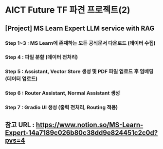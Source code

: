 # AICT Future TF 파견 프로젝트(2)
## [Project] MS Learn Expert LLM service with RAG

### Step 1~3 : MS Learn에 존재하는 모든 공식문서 다운로드 (데이터 수집)
### Step 4 : 파일 분할 (데이터 전처리)
### Step 5 : Assistant, Vector Store 생성 및 PDF 파일 업로드 후 임베딩 (데이터 업로드)
### Step 6 : Router Assistant, Normal Assistant 생성
### Step 7 : Gradio UI 생성 (출력 전처리, Routing 적용)

## 참고 URL : https://www.notion.so/MS-Learn-Expert-14a7189c026b80c38dd9e824451c2c0d?pvs=4
